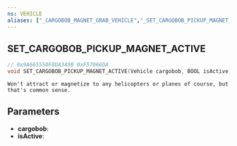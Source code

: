 ```yaml
---
ns: VEHICLE
aliases: ["_CARGOBOB_MAGNET_GRAB_VEHICLE","_SET_CARGOBOB_PICKUP_MAGNET_ACTIVE"]
---
```

## SET_CARGOBOB_PICKUP_MAGNET_ACTIVE

```c
// 0x9A665550F8DA349B 0xF57066DA
void SET_CARGOBOB_PICKUP_MAGNET_ACTIVE(Vehicle cargobob, BOOL isActive);
```

```
Won't attract or magnetize to any helicopters or planes of course, but that's common sense.  
```

## Parameters
* **cargobob**: 
* **isActive**: 

